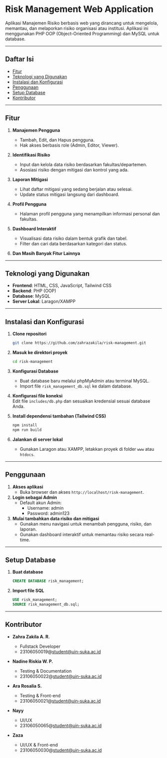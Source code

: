 # Risk Management Web Application

Aplikasi Manajemen Risiko berbasis web yang dirancang untuk mengelola, memantau, dan melaporkan risiko organisasi atau institusi. Aplikasi ini menggunakan PHP OOP (Object-Oriented Programming) dan MySQL untuk database.

---

## Daftar Isi

- [Fitur](#fitur)
- [Teknologi yang Digunakan](#teknologi-yang-digunakan)
- [Instalasi dan Konfigurasi](#instalasi-dan-konfigurasi)
- [Penggunaan](#penggunaan)
- [Setup Database](#setup-database)
- [Kontributor](#kontributor)

---

## Fitur

1. **Manajemen Pengguna**

   - Tambah, Edit, dan Hapus pengguna.
   - Hak akses berbasis role (Admin, Editor, Viewer).

2. **Identifikasi Risiko**

   - Input dan kelola data risiko berdasarkan fakultas/departemen.
   - Asosiasi risiko dengan mitigasi dan kontrol yang ada.

3. **Laporan Mitigasi**

   - Lihat daftar mitigasi yang sedang berjalan atau selesai.
   - Update status mitigasi langsung dari dashboard.

4. **Profil Pengguna**

   - Halaman profil pengguna yang menampilkan informasi personal dan fakultas.

5. **Dashboard Interaktif**

   - Visualisasi data risiko dalam bentuk grafik dan tabel.
   - Filter dan cari data berdasarkan kategori dan status.
     
6. **Dan Masih Banyak Fitur Lainnya**

---

## Teknologi yang Digunakan

- **Frontend**: HTML, CSS, JavaScript, Tailwind CSS
- **Backend**: PHP (OOP)
- **Database**: MySQL
- **Server Lokal**: Laragon/XAMPP

---

## Instalasi dan Konfigurasi

1. **Clone repositori**

   ```bash
   git clone https://github.com/zahrazakila/risk-management.git
   ```

2. **Masuk ke direktori proyek**

   ```bash
   cd risk-management
   ```

3. **Konfigurasi Database**

   - Buat database baru melalui phpMyAdmin atau terminal MySQL.
   - Import file `risk_management_db.sql` ke dalam database.

4. **Konfigurasi file koneksi**  
   Edit file `includes/db.php` dan sesuaikan kredensial sesuai database Anda.

5. **Install dependensi tambahan (Tailwind CSS)**
   ```bash
   npm install
   npm run build
   ```

6. **Jalankan di server lokal**

   - Gunakan Laragon atau XAMPP, letakkan proyek di folder `www` atau `htdocs`.

---

## Penggunaan

1. **Akses aplikasi**
   - Buka browser dan akses `http://localhost/risk-management`.
2. **Login sebagai Admin**
   - Default akun Admin:
     - Username: admin
     - Password: admin123
3. **Mulai tambahkan data risiko dan mitigasi**
   - Gunakan menu navigasi untuk menambah pengguna, risiko, dan laporan.
   - Gunakan dashboard interaktif untuk memantau risiko secara real-time.

---

## Setup Database

1. **Buat database**
   ```sql
   CREATE DATABASE risk_management;
   ```
2. **Import file SQL**
   ```sql
   USE risk_management;
   SOURCE risk_management_db.sql;
   ```

---

## Kontributor

- **Zahra Zakila A. R.**  
  - Fullstack Developer  
  - 23106050019@student@uin-suka.ac.id

- **Nadine Riskia W. P.**  
  - Testing & Documentation  
  - 23106050022@student@uin-suka.ac.id

- **Ara Rosalia S.**  
  - Testing & Front-end  
  - 23106050021@student@uin-suka.ac.id

- **Nayy**  
  - UI/UX  
  - 23106050065@student@uin-suka.ac.id

- **Zaza**  
  - UI/UX & Front-end   
  - 23106050030@student@uin-suka.ac.id




